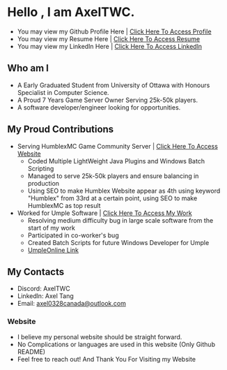 # Hello , I am AxelTWC. 
- You may view my Github Profile Here | [Click Here To Access Profile](https://github.com/AxelTWC)
- You may view my Resume Here | [Click Here To Access Resume](https://axeltwc.github.io/AxelTang-Resume.pdf)
- You may view my Linkedln Here | [Click Here To Access Linkedln](https://www.linkedin.com/in/axel-tang-2b22572b6/)

## Who am I 
- A Early Graduated Student from University of Ottawa with Honours Specialist in Computer Science.
- A Proud 7 Years Game Server Owner Serving 25k-50k players.
- A software developer/engineer looking for opportunities.

## My Proud Contributions
- Serving HumblexMC Game Community Server | [Click Here To Access Website](https://humblex.net)
  - Coded Multiple LightWeight Java Plugins and Windows Batch Scripting
  - Managed to serve 25k-50k players and ensure balancing in production
  - Using SEO to make Humblex Website appear as 4th using keyword "Humblex" from 33rd at a certain point, using SEO to make HumblexMC as top result 
- Worked for Umple Software | [Click Here To Access My Work](https://github.com/umple/umple/issues?q=involves%3AAxelTWC+sort%3Acreated-asc+)
  - Resolving medium difficulty bug in large scale software from the start of my work
  - Participated in co-worker's bug
  - Created Batch Scripts for future Windows Developer for Umple
  - [UmpleOnline Link](https://cruise.umple.org/umpleonline/)
    
## My Contacts
- Discord: AxelTWC
- Linkedln: Axel Tang
- Email: axel0328canada@outlook.com

### Website
- I believe my personal website should be straight forward.
- No Complications or languages are used in this website (Only Github README)
- Feel free to reach out! And Thank You For Visiting my Website
